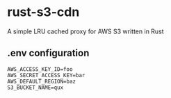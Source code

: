 # rust-s3-cdn

A simple LRU cached proxy for AWS S3 written in Rust

## .env configuration

```env
AWS_ACCESS_KEY_ID=foo
AWS_SECRET_ACCESS_KEY=bar
AWS_DEFAULT_REGION=baz
S3_BUCKET_NAME=qux
```
